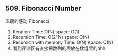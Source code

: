 ## 509. Fibonacci Number
温暖的感动 Fibonacci
1. Iteration Time: O(N) space: O(1)
2. Recursion Time: O(2^N) space: O(N)
3. Recursion with memory Time: O(N) space: O(N)
4. 看到评论区有直接把数列的项放在数组里的hhh